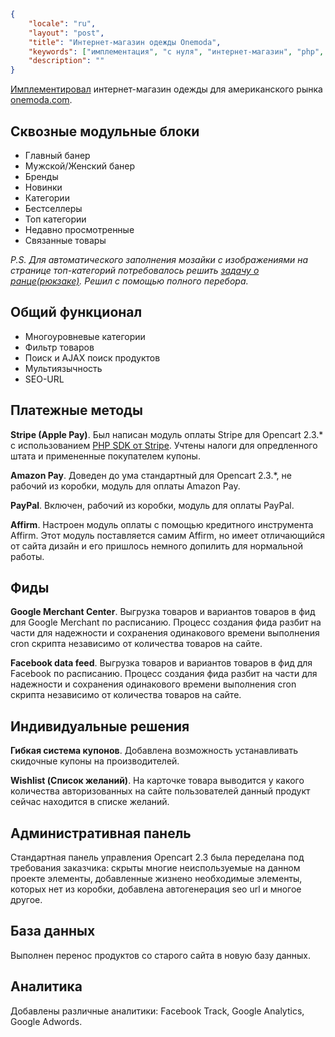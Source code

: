 ```json
{
	"locale": "ru",
	"layout": "post",
	"title": "Интернет-магазин одежды Onemoda",
	"keywords": ["имплементация", "с нуля", "интернет-магазин", "php", "sql", "shared hosting", "opencart", "stripe", "apple pay", "amazon pay", "paypal", "affirm", "фиды", "google merchant center", "facebook data feed", "миграция базы данных", "seo url", "купоны", "wishlist"],
	"description": ""
}
```

[Имплементировал](http://localhost/имплементация) интернет-магазин одежды для американского рынка [onemoda.com](onemoda.com).

## Сквозные модульные блоки

* Главный банер
* Мужской/Женский банер
* Бренды
* Новинки
* Категории
* Бестселлеры
* Топ категории
* Недавно просмотренные
* Связанные товары

*P.S. Для автоматического заполнения мозайки с изображениями на странице топ-категорий потребовалось решить [задачу о ранце(рюкзаке)](https://ru.wikipedia.org/wiki/%D0%97%D0%B0%D0%B4%D0%B0%D1%87%D0%B0_%D0%BE_%D1%80%D1%8E%D0%BA%D0%B7%D0%B0%D0%BA%D0%B5). Решил с помощью полного перебора.*

## Общий функционал

* Многоуровневые категории
* Фильтр товаров
* Поиск и AJAX поиск продуктов
* Мультиязычность
* SEO-URL

## Платежные методы

**Stripe (Apple Pay)**. Был написан модуль оплаты Stripe для Opencart 2.3.* с использованием [PHP SDK от Stripe](https://stripe.com/docs/api). Учтены налоги для опредленного штата и примененные покупателем купоны.

**Amazon Pay**. Доведен до ума стандартный для Opencart 2.3.*, не рабочий из коробки, модуль для оплаты Amazon Pay.

**PayPal**. Включен, рабочий из коробки, модуль для оплаты PayPal.

**Affirm**. Настроен модуль оплаты с помощью кредитного инструмента Affirm. Этот модуль поставляется самим Affirm, но имеет отличающийся от сайта дизайн и его пришлось немного допилить для нормальной работы.

## Фиды

**Google Merchant Center**. Выгрузка товаров и вариантов товаров в фид для Google Merchant по расписанию. Процесс создания фида разбит на части для надежности и сохранения одинакового времени выполнения cron скрипта независимо от количества товаров на сайте.

**Facebook data feed**. Выгрузка товаров и вариантов товаров в фид для Facebook по расписанию. Процесс создания фида разбит на части для надежности и сохранения одинакового времени выполнения cron скрипта независимо от количества товаров на сайте.

## Индивидуальные решения

**Гибкая система купонов**. Добавлена возможность устанавливать скидочные купоны на производителей.

**Wishlist (Список желаний)**. На карточке товара выводится у какого количества авторизованных на сайте пользователей данный продукт сейчас находится в списке желаний.

## Административная панель

Стандартная панель управления Opencart 2.3 была переделана под требования заказчика: скрыты многие неиспользуемые на данном проекте элементы, добавленные жизнено необходимые элементы, которых нет из коробки, добавлена автогенерация seo url и многое другое.

## База данных

Выполнен перенос продуктов со старого сайта в новую базу данных.

## Аналитика

Добавлены различные аналитики: Facebook Track, Google Analytics, Google Adwords.